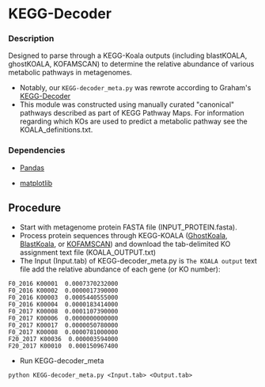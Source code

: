 KEGG-Decoder
================================================================
### Description ###
Designed to parse through a KEGG-Koala outputs (including blastKOALA, ghostKOALA, KOFAMSCAN) to determine the relative abundance of various metabolic pathways in metagenomes.

* Notably, our `KEGG-decoder_meta.py` was rewrote according to Graham's [KEGG-Decoder](https://github.com/bjtully/BioData/tree/master/KEGGDecoder)
* This module was constructed using manually curated "canonical" pathways described as part of KEGG Pathway Maps. For information regarding which KOs are used to predict a metabolic pathway see the KOALA_definitions.txt. 


### Dependencies ###

* [Pandas](http://pandas.pydata.org/pandas-docs/stable/install.html)

* [matplotlib](http://matplotlib.org/users/installing.html)


## Procedure ##
* Start with metagenome protein FASTA file (INPUT_PROTEIN.fasta).
* Process protein sequences through KEGG-KOALA ([GhostKoala](https://www.kegg.jp/ghostkoala/), [BlastKoala](https://www.kegg.jp/blastkoala/), or [KOFAMSCAN](https://www.genome.jp/tools/kofamkoala/)) and download the tab-delimited KO assignment text file (KOALA_OUTPUT.txt)
* The Input (Input.tab) of KEGG-decoder_meta.py is `The KOALA output` text file add the relative abundance of each gene (or KO number):
```
F0_2016 K00001  0.0007370232000 
F0_2016 K00002  0.0000017390000 
F0_2016 K00003  0.0005440555000 
F0_2016 K00004  0.0000183414000
F0_2017 K00008  0.0001107390000
F0_2017 K00006  0.0000000000000
F0_2017 K00017  0.0000050780000
F0_2017 K00008  0.0000781000000
F20_2017 K00036  0.000003594000
F20_2017 K00010  0.000150967400

```

* Run KEGG-decoder_meta
```
python KEGG-decoder_meta.py <Input.tab> <Output.tab>
```